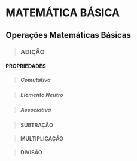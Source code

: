 # MATEMÁTICA BÁSICA

## Operações Matemáticas Básicas

> ### ADIÇÃO

#### PROPRIEDADES

> ##### Comutativa

> ##### Elemento Neutro

> ##### Associativa

> #### SUBTRAÇÃO


> #### MULTIPLICAÇÃO


> #### DIVISÃO